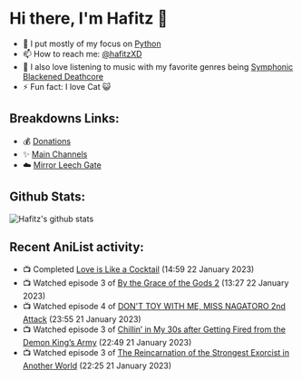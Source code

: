 # Hi there, I'm Hafitz 👋
- 🐍 I put mostly of my focus on [Python](https://python.org)
- 📫 How to reach me: [@hafitzXD](https://t.me/hafitzXD)
- 🎵 I also love listening to music with my favorite genres being [Symphonic Blackened Deathcore](https://youtu.be/qyYmS_iBcy4)
- ⚡ Fun fact: I love Cat 😺

## Breakdowns Links:
- 💰 [Donations](https://t.me/TheBreakdowns/2)
- ✨ [Main Channels](https://t.me/TheBreakdowns)
- ☁️ [Mirror Leech Gate](https://t.me/BreakdownsGate)

## Github Stats:
![Hafitz's github stats](https://github-readme-stats.vercel.app/api?username=breakdowns&show_icons=true&count_private=true&bg_color=00000000&text_color=777)

## Recent AniList activity:
<!-- ANILIST_ACTIVITY:start -->

-   📺 Completed [Love is Like a Cocktail](https://anilist.co/anime/98657) (14:59 22 January 2023)
-   📺 Watched episode 3 of [By the Grace of the Gods 2](https://anilist.co/anime/135102) (13:27 22 January 2023)
-   📺 Watched episode 4 of [DON'T TOY WITH ME, MISS NAGATORO 2nd Attack](https://anilist.co/anime/140596) (23:55 21 January 2023)
-   📺 Watched episode 3 of [Chillin’ in My 30s after Getting Fired from the Demon King’s Army](https://anilist.co/anime/152523) (22:49 21 January 2023)
-   📺 Watched episode 3 of [The Reincarnation of the Strongest Exorcist in Another World](https://anilist.co/anime/144553) (22:25 21 January 2023)

<!-- ANILIST_ACTIVITY:end -->

